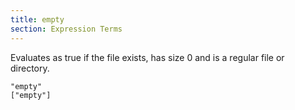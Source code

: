 ```yaml
---
title: empty
section: Expression Terms
---
```


Evaluates as true if the file exists, has size 0 and is a regular file or
directory.

    "empty"
    ["empty"]
